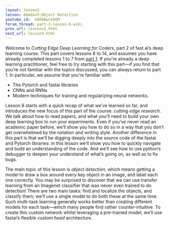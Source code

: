 ```yaml
---
layout: lesson2
lesson: 8&mdash;Object Detection 
youtube_id:  b8D6Bwck9QM
forum_thread: part-2-lesson-8-wiki
prev_url: lessons2.html
next_url: lesson9.html
---
```


Welcome to *Cutting Edge Deep Learning for Coders*, part 2 of fast.ai’s deep learning course. This part covers lessons 8 to 14, and assumes you have already completed lessons 1 to 7 from [part 1](http://course.fast.ai). If you’re already a deep learning practitioner, feel free to try starting with this part&mdash;if you find that you’re not familiar with the topics discussed, you can always return to part 1. In particular, we assume that you’re familiar with:

* The Pytorch and fastai libraries
* CNNs and RNNs
* Modern techniques for training and regularizing neural networks.

Lesson 8 starts with a quick recap of what we’ve learned so far, and introduces the new focus of this part of the course: *cutting edge research*. We talk about how to read papers, and what you’ll need to build your own deep learning box to run your experiments. Even if you’ve never read an academic paper before, we’ll show you how to do so in a way that you don’t get overwhelmed by the notation and writing style. Another difference in this part is that we’ll be digging deeply into the source code of the fastai and Pytorch libraries: in this lesson we’ll show you how to quickly navigate and build an understanding of the code. And we’ll see how to use python’s debugger to deepen your understand of what’s going on, as well as to fix bugs.

The main topic of this lesson is *object detection*, which means getting a model to draw a box around *every* key object in an image, and label each one correctly. You may be surprised to discover that we can use transfer learning from an Imagenet classifier that was never even trained to do detection! There are two main tasks: find and localize the objects, and classify them; we’ll use a single model to do both these at the same time. Such multi-task learning generally works better than creating different models for each task&mdash;which many people find rather counter-intuitive. To create this custom network whilst leveraging a pre-trained model, we’ll use fastai’s flexible *custom head* architecture.

